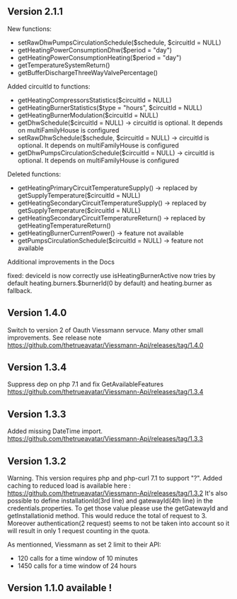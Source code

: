 Version 2.1.1
-------------- 
New functions:
* setRawDhwPumpsCirculationSchedule($schedule, $circuitId = NULL)
* getHeatingPowerConsumptionDhw($period = "day")
* getHeatingPowerConsumptionHeating($period = "day")
* getTemperatureSystemReturn()
* getBufferDischargeThreeWayValvePercentage()

Added circuitId to functions:
* getHeatingCompressorsStatistics($circuitId = NULL)
* getHeatingBurnerStatistics($type = "hours", $circuitId = NULL)
* getHeatingBurnerModulation($circuitId = NULL)
* getDhwSchedule($circuitId = NULL)                 -> circuitId is optional. It depends on multiFamilyHouse is configured
* setRawDhwSchedule($schedule, $circuitId = NULL)   -> circuitId is optional. It depends on multiFamilyHouse is configured
* getDhwPumpsCirculationSchedule($circuitId = NULL) -> circuitId is optional. It depends on multiFamilyHouse is configured

Deleted functions: 
* getHeatingPrimaryCircuitTemperatureSupply()       -> replaced by getSupplyTemperature($circuitId = NULL)
* getHeatingSecondaryCircuitTemperatureSupply()     -> replaced by getSupplyTemperature($circuitId = NULL)
* getHeatingSecondaryCircuitTemperatureReturn()     -> replaced by getHeatingTemperatureReturn()
* getHeatingBurnerCurrentPower()                    -> feature not available
* getPumpsCirculationSchedule($circuitId = NULL)    -> feature not available

Additional improvements in the Docs

fixed:
deviceId is now correctly use
isHeatingBurnerActive now tries by default heating.burners.$burnerId(0 by default) and heating.burner as fallback.

Version 1.4.0
--------------
Switch to version 2 of Oauth Viessmann servuce. Many other small improvements. See release note https://github.com/thetrueavatar/Viessmann-Api/releases/tag/1.4.0

Version 1.3.4
--------------
Suppress dep on php 7.1 and fix  GetAvailableFeatures https://github.com/thetrueavatar/Viessmann-Api/releases/tag/1.3.4

Version 1.3.3
--------------

Added missing DateTime import.
https://github.com/thetrueavatar/Viessmann-Api/releases/tag/1.3.3

Version 1.3.2
--------------
Warning. This version requires php and php-curl 7.1 to support "?".
Added caching to reduced load is available here : https://github.com/thetrueavatar/Viessmann-Api/releases/tag/1.3.2
It's also possible to define installationId(3rd line) and gatewayId(4th line) in the credentials.properties.
To get those value please use the getGatewayId and getInstallationid method.
This would reduce the total of request to 3. Moreover authentication(2 request) seems to not be taken into account so it will result in only 1 request counting in the quota.

As mentionned, Viessmann as set 2 limit to their API:
* 120 calls for a time window of 10 minutes
* 1450 calls for a time window of 24 hours



Version 1.1.0 available !
-------------------------
